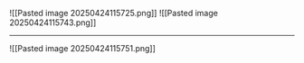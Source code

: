 ![[Pasted image 20250424115725.png]]
![[Pasted image 20250424115743.png]]
***
![[Pasted image 20250424115751.png]]